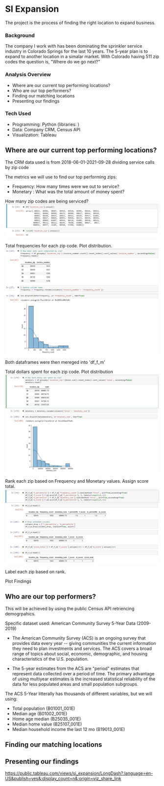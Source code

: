 # SI Expansion 

The project is the process of finding the right location to expand business.

### Background

The company I work with has been dominating the sprinkler service industry in Colorado Springs for the last 10 years. The 5-year plan is to expand to another location in a simalar market. With Colorado having 511 zip codes the question is, "Where do we go next?" 

### Analysis Overview
- Where are our current top performing locations?
- Who are our top performers?
- Finding our matching locations
- Presenting our findings

### Tech Used
- Programming: Python (libraries: )
- Data: Company CRM, Census API
- Visualization: Tableau

## Where are our current top performing locations?
The CRM data used is from 2018-06-01-2021-09-28 dividing service calls by zip code

The metrics we will use to find our top performing zips:
- Frequency: How many times were we out to service?
- Monetary : What was the total amount of money spent?

How many zip codes are being serviced?
![alt_text](/notebook_pics/zip_count.jpg)

Total frequencies for each zip code. Plot distribution.
![alt_text](/notebook_pics/zip_freq.jpg)

Both dataframes were then mereged into 'df_f_m'

Total dollars spent for each zip code. Plot distribution
![alt_text](/notebook_pics/zip_mon.jpg)

Rank each zip based on Frequency and Monetary values. Assign score total.
![alt_text](/notebook_pics/zip_rank.jpg)

Label each zip based on rank.

Plot Findings

## Who are our top performers?
This will be achieved by using the public Census API retriencing demogrpahics. 

Specific dataset used: American Community Survey 5-Year Data (2009-2019)

- The American Community Survey (ACS) is an ongoing survey that provides data every year -- giving communities the current information they need to plan investments and services. The ACS covers a broad range of topics about social, economic, demographic, and housing characteristics of the U.S. population.

- The 5-year estimates from the ACS are "period" estimates that represent data collected over a period of time. The primary advantage of using multiyear estimates is the increased statistical reliability of the data for less populated areas and small population subgroups.

The ACS 5-Year litterally has thousands of different variables, but we will using:
- Total population (B01001_001E)
- Median age (B01002_001E)
- Home age median (B25035_001E) 
- Median home value (B25107_001E)
- Median household income the last 12 mo (B19013_001E)

## Finding our matching locations

## Presenting our findings

https://public.tableau.com/views/si_expansion/LongDash?:language=en-US&publish=yes&:display_count=n&:origin=viz_share_link
